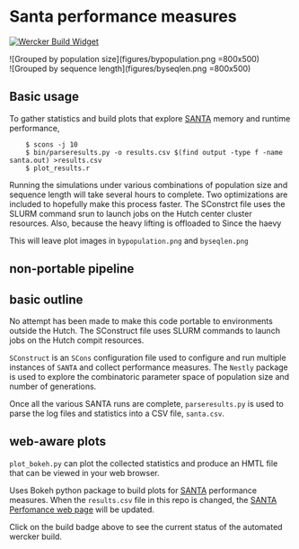 # Santa performance measures

[Wercker Application]: https://app.wercker.com/project/bykey/cc49c35fea162f30d47d1b27e10e47fb
[Wercker Build Widget]: https://app.wercker.com/status/cc49c35fea162f30d47d1b27e10e47fb/s/master "wercker status"
[SANTA Repo]: http://github.com/santa-dev/santa
[SANTA page]: http://cswarth.github.io/santa-perf/index.html

[![Wercker Build Widget]][Wercker Application]

![Grouped by population size](figures/bypopulation.png =800x500)
<br>
![Grouped by sequence length](figures/byseqlen.png =800x500)

## Basic usage


To gather statistics and build plots that explore [SANTA][SANTA Repo] memory and runtime performance,
```
	$ scons -j 10
	$ bin/parseresults.py -o results.csv $(find output -type f -name santa.out) >results.csv
	$ plot_results.r
```
Running the simulations under various combinations of population size and sequence length will take several hours to complete.
Two optimizations are included to hopefully make this process faster.  The SConstrct file uses the SLURM command srun to launch jobs on the Hutch center cluster resources.  Also, because the heavy lifting is offloaded to
Since the haevy 

This will leave plot images in `bypopulation.png` and `byseqlen.png`

## non-portable pipeline

## basic outline

No attempt has been made to make this code portable to environments outside the Hutch.  The SConstruct file uses SLURM commands to launch jobs on the Hutch compit resources.

`SConstruct` is an `SCons` configuration file used to configure and
run multiple instances of `SANTA` and collect performance measures.
The `Nestly` package is used to explore the combinatoric parameter
space of population size and number of generations.

Once all the various SANTA runs are complete, `parseresults.py` is used to
parse the log files and statistics into a CSV file, `santa.csv`.



## web-aware plots

`plot_bokeh.py` can plot the collected statistics and
produce an HMTL file that can be viewed in your web browser.

Uses Bokeh python package to build plots for [SANTA][SANTA Repo]
performance measures.  When the `results.csv` file in this repo is
changed, the [SANTA Perfomance web page][SANTA page] will be updated.

Click on the build badge above to see the current status of the automated wercker build.



